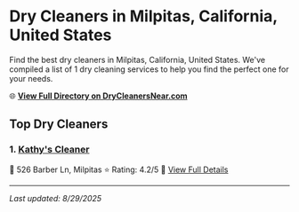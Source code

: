 # Dry Cleaners in Milpitas, California, United States

Find the best dry cleaners in Milpitas, California, United States. We've compiled a list of 1 dry cleaning services to help you find the perfect one for your needs.

🌐 **[View Full Directory on DryCleanersNear.com](https://drycleanersnear.com/city/US/California/Milpitas)**

## Top Dry Cleaners

### 1. [Kathy's Cleaner](https://drycleanersnear.com/dryCleaner/689d4330756b71cad101ed88/kathy-s-cleaner)
📍 526 Barber Ln, Milpitas
⭐ Rating: 4.2/5
🔗 [View Full Details](https://drycleanersnear.com/dryCleaner/689d4330756b71cad101ed88/kathy-s-cleaner)


---

*Last updated: 8/29/2025*
